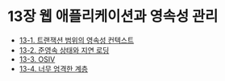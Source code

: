 # 13장 웹 애플리케이션과 영속성 관리
- [13-1. 트랜잭션 범위의 영속성 컨텍스트](13-1.%ED%8A%B8%EB%9E%9C%EC%9E%AD%EC%85%98%20%EB%B2%94%EC%9C%84%EC%9D%98%20%EC%98%81%EC%86%8D%EC%84%B1%20%EC%BB%A8%ED%85%8D%EC%8A%A4%ED%8A%B8.md)
- [13-2. 준영속 상태와 지연 로딩](13-2.%EC%A4%80%EC%98%81%EC%86%8D%20%EC%83%81%ED%83%9C%EC%99%80%20%EC%A7%80%EC%97%B0%20%EB%A1%9C%EB%94%A9.md)
- [13-3. OSIV](13-3.OSIV.md)
- [13-4. 너무 엄격한 계층](13-4.%EB%84%88%EB%AC%B4%20%EC%97%84%EA%B2%A9%ED%95%9C%20%EA%B3%84%EC%B8%B5.md)
